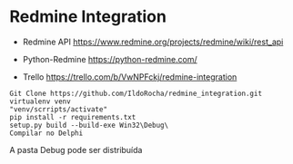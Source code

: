 # Redmine Integration

* Redmine API https://www.redmine.org/projects/redmine/wiki/rest_api

* Python-Redmine https://python-redmine.com/

* Trello https://trello.com/b/VwNPFckj/redmine-integration

```
Git Clone https://github.com/IldoRocha/redmine_integration.git
virtualenv venv
"venv/scrripts/activate"
pip install -r requirements.txt
setup.py build --build-exe Win32\Debug\
Compilar no Delphi
```

A pasta Debug pode ser distribuída